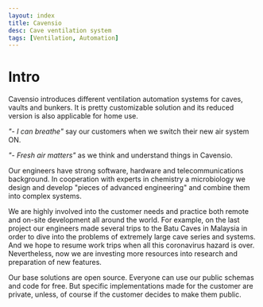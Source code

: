 ```yaml
---
layout: index
title: Cavensio
desc: Cave ventilation system
tags: [Ventilation, Automation]
---
```


# Intro

Cavensio introduces different ventilation automation systems for caves, vaults and bunkers.
It is pretty customizable solution and its reduced version is also applicable for home use.

*"- I can breathe"*  say our customers when we switch their new air system ON.

*"- Fresh air matters"* as we think and understand things in Cavensio.

Our engineers have strong software, hardware and telecommunications background.
In cooperation with experts in chemistry a microbiology we design and develop "pieces of advanced engineering"
and combine them into complex systems.

We are highly involved into the customer needs and practice both remote and on-site development all around the world.
For example, on the last project our engineers made several trips to the Batu Caves in Malaysia in order
to dive into the problems of extremely large cave series and systems.
And we hope to resume work trips when all this coronavirus hazard is over.
Nevertheless, now we are investing more resources into research and preparation of new features.

Our base solutions are open source. Everyone can use our public schemas and code for free.
But specific implementations made for the customer are private, unless, of course if the customer decides to make them public.
